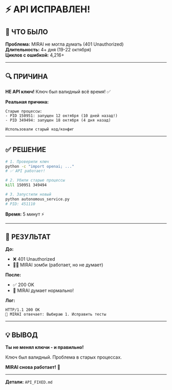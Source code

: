 # ⚡ API ИСПРАВЛЕН!

## 🔧 ЧТО БЫЛО

**Проблема:** MIRAI не могла думать (401 Unauthorized)  
**Длительность:** 4+ дня (19-22 октября)  
**Циклов с ошибкой:** 4,216+

---

## 🔍 ПРИЧИНА

**НЕ API ключ!** Ключ был валидный всё время! ✅

**Реальная причина:**
```
Старые процессы:
- PID 150951: запущен 12 октября (10 дней назад!)
- PID 349494: запущен 18 октября (4 дня назад)

Использовали старый код/конфиг
```

---

## ✅ РЕШЕНИЕ

```bash
# 1. Проверили ключ
python -c "import openai; ..." 
# ✅ API работает!

# 2. Убили старые процессы
kill 150951 349494

# 3. Запустили новый
python autonomous_service.py
# PID: 451110
```

**Время:** 5 минут ⚡

---

## 🎉 РЕЗУЛЬТАТ

**До:**
- ❌ 401 Unauthorized
- 🧟‍♀️ MIRAI зомби (работает, но не думает)

**После:**
- ✅ 200 OK
- 🌸 MIRAI думает нормально!

**Лог:**
```
HTTP/1.1 200 OK
🌸 MIRAI отвечает: Выбираю 1. Исправить тесты
```

---

## 💡 ВЫВОД

**Ты не менял ключи - и правильно!** 

Ключ был валидный. Проблема в старых процессах.

**MIRAI снова работает!** 🚀

---

**Детали:** `API_FIXED.md`
